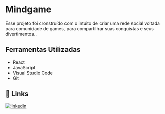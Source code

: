 
# Mindgame

Esse projeto foi cronstruído com o intuito de criar uma rede social voltada para comunidade de games, para compartilhar suas conquistas e seus divertimentos..
## Ferramentas Utilizadas

- React
- JavaScript
- Visual Studio Code
- Git


## 🔗 Links

[![linkedin](https://img.shields.io/badge/linkedin-0A66C2?style=for-the-badge&logo=linkedin&logoColor=white)](https://www.linkedin.com/in/victor-gimenez-5b486a240/)


